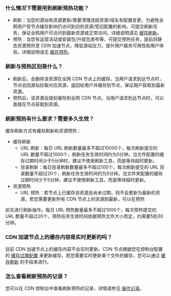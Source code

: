 [](id:q6)
### 什么情况下需要用到刷新预热功能？
- 刷新：当您的源站有资源更新/需要清理违规资源/域名有配置变更，为避免全网用户受节点缓存影响仍访问到旧的资源/受旧配置的影响，可提交刷新任务，保证全网用户可访问到最新资源或正常访问。详细说明请见 [缓存刷新](https://cloud.tencent.com/document/product/228/6299)。
- 预热：当您有运营活动或安装包/升级包发布等，可提交预热任务，提前将静态资源预热至 CDN 加速节点，降低源站压力，提升用户服务可用性和用户体验。详细说明请见 [缓存预热](https://cloud.tencent.com/document/product/228/40273)。

[](id:q1)
### 刷新与预热区别是什么？
- 刷新后，会删除该资源在全网 CDN 节点上的缓存。当用户请求到达节点时，节点会回源站拉取对应资源，返回给用户并缓存到节点，保证用户获取到最新资源。
- 预热后，该资源会提前缓存到全网 CDN 节点。当用户请求到达节点时，可以直接在节点获取到资源。

[](id:q2)
### 刷新预热有什么要求？需要多久生效？
缓存刷新方式有缓存刷新和资源预热：
- 缓存刷新
	- URL 刷新：每日 URL 刷新数量最多不超过10000个，每次刷新提交的 URL 数量不超过1000个，刷新任务生效时间约为5分钟。当文件配置的缓存过期时间少于5分钟时，建议不使用刷新工具，而是等待超时更新。
	- 目录刷新：每日目录刷新数量最多不超过100个，每次刷新提交的 URL 目录数量不超过20个，刷新任务生效时间约为5分钟。当文件夹配置的缓存过期时间少于5分钟，建议不使用刷新工具，而是等待超时更新。
- 资源预热
	- URL 预热：若节点上已缓存该资源且尚未过期，则不会更新为最新的资源，若您需要更新所有 CDN 节点上的资源到最新，可以在预热

前先进行刷新操作。每日 URL 预热数量最多不超过1000个，每次预热提交的 URL 数量不超过20个，预热任务生效时间依据预热文件大小而定，约需要5到30分钟。

[](id:q3)
### CDN 加速节点上的缓存内容是实时更新的吗？
目前 CDN 加速节点上的缓存内容不会实时更新。CDN 节点根据您在控制台配置的 [缓存过期配置](https://cloud.tencent.com/document/product/228/6290) 来更新缓存，若您需要实时更新某个文件的缓存，您可以通过 [缓存刷新](https://cloud.tencent.com/document/product/228/6299) 的手段来进行。



[](id:q5)
### 怎么查看刷新预热的记录？
您可以在 CDN 控制台中查看刷新预热的记录，详情请参见 [操作记录](https://cloud.tencent.com/document/product/228/6299#notes)。

